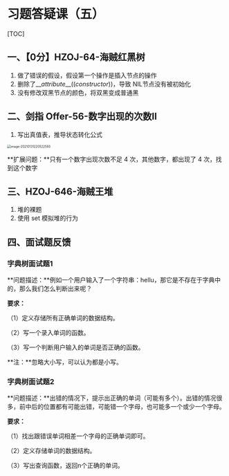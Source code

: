 # 习题答疑课（五）

[TOC]

## 一、【0分】HZOJ-64-海贼红黑树

1. 做了错误的假设，假设第一个操作是插入节点的操作
2. 删除了$\_\_attribute\_\_((constructor))$，导致 NIL节点没有被初始化
3. 没有修改双黑节点的颜色，将双黑变成普通黑



## 二、剑指 Offer-56-数字出现的次数Ⅱ

1. 写出真值表，推导状态转化公式

<img src="https://gitee.com/long_kejie/image/raw/master/image-20210131220522593.png" alt="image-20210131220522593" style="zoom:50%;" />



**扩展问题：**只有一个数字出现次数不足 4 次，其他数字，都出现了 4 次，找到这个数字



## 三、HZOJ-646-海贼王堆

1. 堆的裸题
2. 使用 set 模拟堆的行为



## 四、面试题反馈

### 字典树面试题1

**问题描述：**例如一个用户输入了一个字符串：hellu，那它是不存在于字典中的，那么我们怎么判断出来呢？

**要求：**

（1）定义存储所有正确单词的数据结构。

（2）写一个录入单词的函数。

（3）写一个判断用户输入的单词是否正确的函数。

**注：**忽略大小写，可以认为都是小写。

 

### 字典树面试题2 

**问题描述：**出错的情况下，提示出正确的单词（可能有多个）。出错的情况很多，前中后的位置都有可能出错，可能错一个字母，也可能多一个或少一个字母。

**要求：**

（1）找出跟错误单词相差一个字母的正确单词即可。

（2）定义存储单词的数据结构。

（3）写出查询函数，返回n个正确的单词。



